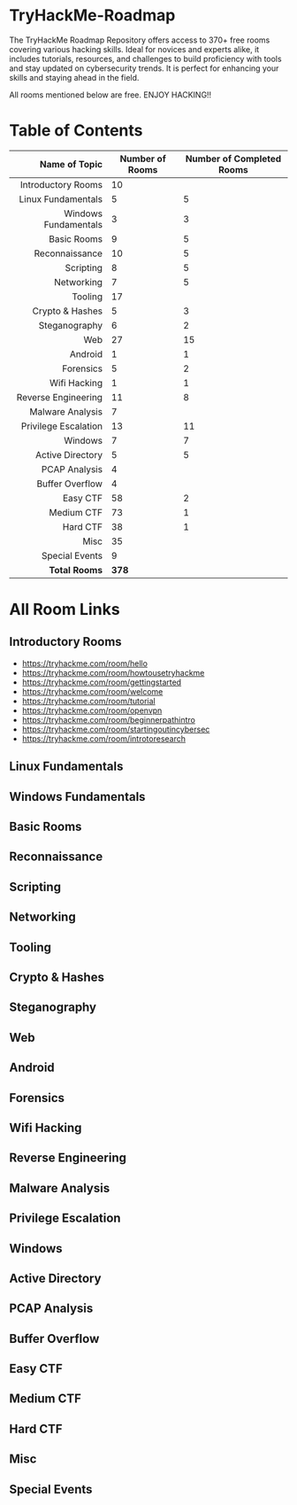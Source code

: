 # TryHackMe-Roadmap
The TryHackMe Roadmap Repository offers access to 370+ free rooms covering various hacking skills. Ideal for novices and experts alike, it includes tutorials, resources, and challenges to build proficiency with tools and stay updated on cybersecurity trends. It is perfect for enhancing your skills and staying ahead in the field.

All rooms mentioned below are free. ENJOY HACKING!!

# Table of Contents

| Name of Topic           | Number of Rooms | Number of Completed Rooms |
|------------------------:|-----------------|---------------------------|
| Introductory Rooms      |         10      |                           |
| Linux Fundamentals      |         5       |              5            |
| Windows Fundamentals    |         3       |              3            |
| Basic Rooms             |         9       |              5            |
| Reconnaissance          |        10       |              5            |
| Scripting               |         8       |              5            |
| Networking              |         7       |              5            |
| Tooling                 |        17       |                           |
| Crypto & Hashes         |         5       |              3            |
| Steganography           |         6       |              2            |
| Web                     |        27       |              15           |
| Android                 |         1       |              1            |
| Forensics               |         5       |              2            |
| Wifi Hacking            |         1       |              1            |
| Reverse Engineering     |        11       |              8            |
| Malware Analysis        |         7       |                           |
| Privilege Escalation    |        13       |             11            |
| Windows                 |         7       |              7            |
| Active Directory        |         5       |              5            |
| PCAP Analysis           |         4       |                           |
| Buffer Overflow         |         4       |                           |
| Easy CTF                |        58       |              2            |
| Medium CTF              |        73       |              1            |
| Hard CTF                |        38       |              1            |
| Misc                    |        35       |                           |
| Special Events          |         9       |                           |
| **Total Rooms**         |       **378**   |                           |

# All Room Links
## Introductory Rooms
   - https://tryhackme.com/room/hello
   - https://tryhackme.com/room/howtousetryhackme
   - https://tryhackme.com/room/gettingstarted
   - https://tryhackme.com/room/welcome
   - https://tryhackme.com/room/tutorial
   - https://tryhackme.com/room/openvpn
   - https://tryhackme.com/room/beginnerpathintro
   - https://tryhackme.com/room/startingoutincybersec
   - https://tryhackme.com/room/introtoresearch
## Linux Fundamentals

## Windows Fundamentals

## Basic Rooms

## Reconnaissance

## Scripting

## Networking

## Tooling

## Crypto & Hashes

## Steganography

## Web

## Android

## Forensics

## Wifi Hacking

## Reverse Engineering

## Malware Analysis

## Privilege Escalation

## Windows

## Active Directory

## PCAP Analysis

## Buffer Overflow

## Easy CTF

## Medium CTF

## Hard CTF

## Misc

## Special Events
